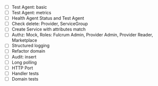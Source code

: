 - [ ] Test Agent: basic
- [ ] Test Agent: metrics
- [ ] Health Agent Status and Test Agent
- [ ] Check delete: Provider, ServiceGroup
- [ ] Create Service with attributes match
- [ ] Authz: Mock, Roles: Fulcrum Admin, Provider Admin, Provider Reader, Marketplace
- [ ] Structured logging
- [ ] Refactor domain
- [ ] Audit: insert
- [ ] Long polling
- [ ] HTTP Port
- [ ] Handler tests
- [ ] Domain tests